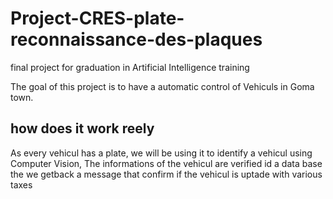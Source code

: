 # Project-CRES-plate-reconnaissance-des-plaques
final project for graduation in Artificial Intelligence training

The goal of this project is to have a automatic control of Vehiculs in Goma town.
## how does it work reely
As every vehicul has a plate, we will be using it to identify a vehicul using Computer Vision,
The informations of the vehicul are verified id a data base the we getback a message that confirm if the vehicul is uptade with various taxes
